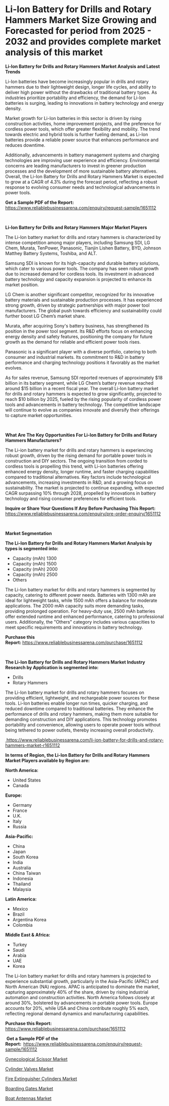 <p><h1>Li-Ion Battery for Drills and Rotary Hammers Market Size Growing and Forecasted for period from 2025 - 2032 and provides complete market analysis of this market</h1></p><p><strong>Li-Ion Battery for Drills and Rotary Hammers Market Analysis and Latest Trends</strong></p>
<p><p>Li-Ion batteries have become increasingly popular in drills and rotary hammers due to their lightweight design, longer life cycles, and ability to deliver high power without the drawbacks of traditional battery types. As industries prioritize portability and efficiency, the demand for Li-Ion batteries is surging, leading to innovations in battery technology and energy density. </p><p>Market growth for Li-Ion batteries in this sector is driven by rising construction activities, home improvement projects, and the preference for cordless power tools, which offer greater flexibility and mobility. The trend towards electric and hybrid tools is further fueling demand, as Li-Ion batteries provide a reliable power source that enhances performance and reduces downtime.</p><p>Additionally, advancements in battery management systems and charging technologies are improving user experience and efficiency. Environmental concerns are leading manufacturers to invest in greener production processes and the development of more sustainable battery alternatives. Overall, the Li-Ion Battery for Drills and Rotary Hammers Market is expected to grow at a CAGR of 4.3% during the forecast period, reflecting a robust response to evolving consumer needs and technological advancements in power tools.</p></p>
<p><strong>Get a Sample PDF of the Report:&nbsp;</strong> <a href="https://www.reliablebusinessarena.com/enquiry/request-sample/1651112?utm_campaign=3001&utm_medium=2&utm_source=Github&utm_content=ia&utm_term=23032025&utm_id=li-ion-battery-for-drills-and-rotary-hammers">https://www.reliablebusinessarena.com/enquiry/request-sample/1651112</a></p>
<p>&nbsp;</p>
<p><strong>Li-Ion Battery for Drills and Rotary Hammers Major Market Players</strong></p>
<p><p>The Li-Ion battery market for drills and rotary hammers is characterized by intense competition among major players, including Samsung SDI, LG Chem, Murata, TenPower, Panasonic, Tianjin Lishen Battery, BYD, Johnson Matthey Battery Systems, Toshiba, and ALT. </p><p>Samsung SDI is known for its high-capacity and durable battery solutions, which cater to various power tools. The company has seen robust growth due to increased demand for cordless tools. Its investment in advanced battery technology and capacity expansion is projected to enhance its market position.</p><p>LG Chem is another significant competitor, recognized for its innovative battery materials and sustainable production processes. It has experienced strong growth, driven by strategic partnerships with major power tool manufacturers. The global push towards efficiency and sustainability could further boost LG Chem’s market share.</p><p>Murata, after acquiring Sony's battery business, has strengthened its position in the power tool segment. Its R&D efforts focus on enhancing energy density and safety features, positioning the company for future growth as the demand for reliable and efficient power tools rises.</p><p>Panasonic is a significant player with a diverse portfolio, catering to both consumer and industrial markets. Its commitment to R&D in battery performance and charging technology positions it favorably as the market evolves.</p><p>As for sales revenue, Samsung SDI reported revenues of approximately $18 billion in its battery segment, while LG Chem’s battery revenue reached around $15 billion in a recent fiscal year. The overall Li-Ion battery market for drills and rotary hammers is expected to grow significantly, projected to reach $10 billion by 2025, fueled by the rising popularity of cordless power tools and advancements in battery technology. The competitive landscape will continue to evolve as companies innovate and diversify their offerings to capture market opportunities.</p></p>
<p>&nbsp;</p>
<p><strong>What Are The Key Opportunities For Li-Ion Battery for Drills and Rotary Hammers Manufacturers?</strong></p>
<p><p>The Li-ion battery market for drills and rotary hammers is experiencing robust growth, driven by the rising demand for portable power tools in construction and DIY sectors. The ongoing transition from corded to cordless tools is propelling this trend, with Li-ion batteries offering enhanced energy density, longer runtime, and faster charging capabilities compared to traditional alternatives. Key factors include technological advancements, increasing investments in R&D, and a growing focus on sustainability. The market is projected to continue expanding, with expected CAGR surpassing 10% through 2028, propelled by innovations in battery technology and rising consumer preferences for efficient tools.</p></p>
<p><strong>Inquire or Share Your Questions If Any Before Purchasing This Report:</strong> <a href="https://www.reliablebusinessarena.com/enquiry/pre-order-enquiry/1651112?utm_campaign=3001&utm_medium=2&utm_source=Github&utm_content=ia&utm_term=23032025&utm_id=li-ion-battery-for-drills-and-rotary-hammers">https://www.reliablebusinessarena.com/enquiry/pre-order-enquiry/1651112</a></p>
<p>&nbsp;</p>
<p><strong>Market Segmentation</strong></p>
<p><strong>The Li-Ion Battery for Drills and Rotary Hammers Market Analysis by types is segmented into:</strong></p>
<p><ul><li>Capacity (mAh) 1300</li><li>Capacity (mAh) 1500</li><li>Capacity (mAh) 2000</li><li>Capacity (mAh) 2500</li><li>Others</li></ul></p>
<p><p>The Li-Ion battery market for drills and rotary hammers is segmented by capacity, catering to different power needs. Batteries with 1300 mAh are ideal for lightweight tasks, while 1500 mAh offers a balance for moderate applications. The 2000 mAh capacity suits more demanding tasks, providing prolonged operation. For heavy-duty use, 2500 mAh batteries offer extended runtime and enhanced performance, catering to professional users. Additionally, the "Others" category includes various capacities to meet specific requirements and innovations in battery technology.</p></p>
<p><strong>Purchase this Report:&nbsp;</strong><a href="https://www.reliablebusinessarena.com/purchase/1651112?utm_campaign=3001&utm_medium=2&utm_source=Github&utm_content=ia&utm_term=23032025&utm_id=li-ion-battery-for-drills-and-rotary-hammers">https://www.reliablebusinessarena.com/purchase/1651112</a></p>
<p>&nbsp;</p>
<p><strong>The Li-Ion Battery for Drills and Rotary Hammers Market Industry Research by Application is segmented into:</strong></p>
<p><ul><li>Drills</li><li>Rotary Hammers</li></ul></p>
<p><p>The Li-Ion battery market for drills and rotary hammers focuses on providing efficient, lightweight, and rechargeable power sources for these tools. Li-Ion batteries enable longer run times, quicker charging, and reduced downtime compared to traditional batteries. They enhance the performance of drills and rotary hammers, making them more suitable for demanding construction and DIY applications. This technology promotes portability and convenience, allowing users to operate power tools without being tethered to power outlets, thereby increasing overall productivity.</p></p>
<p><a href="https://www.reliablebusinessarena.com/li-ion-battery-for-drills-and-rotary-hammers-market-r1651112?utm_campaign=3001&utm_medium=2&utm_source=Github&utm_content=ia&utm_term=23032025&utm_id=li-ion-battery-for-drills-and-rotary-hammers">&nbsp;https://www.reliablebusinessarena.com/li-ion-battery-for-drills-and-rotary-hammers-market-r1651112</a></p>
<p><strong>In terms of Region, the Li-Ion Battery for Drills and Rotary Hammers Market Players available by Region are:</strong></p>
<p>
    <p> <strong> North America: </strong>
        <ul>
            <li>United States</li>
            <li>Canada</li>
        </ul>
        </p> 
    <p> <strong> Europe: </strong>
        <ul>
            <li>Germany</li>
            <li>France</li>
            <li>U.K.</li>
            <li>Italy</li>
            <li>Russia</li>
        </ul>
        </p> 
    <p> <strong> Asia-Pacific: </strong>
        <ul>
            <li>China</li>
            <li>Japan</li>
            <li>South Korea</li>
            <li>India</li>
            <li>Australia</li>
            <li>China Taiwan</li>
            <li>Indonesia</li>
            <li>Thailand</li>
            <li>Malaysia</li>
        </ul>
        </p> 
    <p> <strong> Latin America: </strong>
        <ul>
            <li>Mexico</li>
            <li>Brazil</li>
            <li>Argentina Korea</li>
            <li>Colombia</li>
        </ul>
        </p> 
    <p> <strong> Middle East & Africa: </strong>
        <ul>
            <li>Turkey</li>
            <li>Saudi</li>
            <li>Arabia</li>
            <li>UAE</li>
            <li>Korea</li>
        </ul>
    </p>
    </p>
<p><p>The Li-Ion battery market for drills and rotary hammers is projected to experience substantial growth, particularly in the Asia-Pacific (APAC) and North American (NA) regions. APAC is anticipated to dominate the market, capturing approximately 40% of the share, driven by rising industrial automation and construction activities. North America follows closely at around 30%, bolstered by advancements in portable power tools. Europe accounts for 20%, while USA and China contribute roughly 5% each, reflecting regional demand dynamics and manufacturing capabilities.</p></p>
<p><strong>Purchase this Report: </strong><a href="https://www.reliablebusinessarena.com/purchase/1651112?utm_campaign=3001&utm_medium=2&utm_source=Github&utm_content=ia&utm_term=23032025&utm_id=li-ion-battery-for-drills-and-rotary-hammers">https://www.reliablebusinessarena.com/purchase/1651112</a></p>
<p>&nbsp;<strong>Get a Sample PDF of the Report:&nbsp;&nbsp;</strong><a href="https://www.reliablebusinessarena.com/enquiry/request-sample/1651112?utm_campaign=3001&utm_medium=2&utm_source=Github&utm_content=ia&utm_term=23032025&utm_id=li-ion-battery-for-drills-and-rotary-hammers">https://www.reliablebusinessarena.com/enquiry/request-sample/1651112</a></p>
<p><strong></strong></p>
<p><p><a href="https://github.com/ivvrgibi/Market-Research-Report-List-1/blob/main/gynecological-scissor-market.md?utm_campaign=3001&utm_medium=2&utm_source=Github&utm_content=ia&utm_term=23032025&utm_id=li-ion-battery-for-drills-and-rotary-hammers">Gynecological Scissor Market</a></p><p><a href="https://www.linkedin.com/pulse/recent-analysis-cylinder-valves-market-highlights-trends-zwgve?utm_campaign=3001&utm_medium=2&utm_source=Github&utm_content=ia&utm_term=23032025&utm_id=li-ion-battery-for-drills-and-rotary-hammers">Cylinder Valves Market</a></p><p><a href="https://www.linkedin.com/pulse/fire-extinguisher-cylinders-market-insights-size-share-pco7e?utm_campaign=3001&utm_medium=2&utm_source=Github&utm_content=ia&utm_term=23032025&utm_id=li-ion-battery-for-drills-and-rotary-hammers">Fire Extinguisher Cylinders Market</a></p><p><a href="https://www.linkedin.com/pulse/boarding-gates-market-report-size-revenue-forecast-projected-81-ggpae?utm_campaign=3001&utm_medium=2&utm_source=Github&utm_content=ia&utm_term=23032025&utm_id=li-ion-battery-for-drills-and-rotary-hammers">Boarding Gates Market</a></p><p><a href="https://www.linkedin.com/pulse/boat-antennas-market-size-share-analysis-2025-2032-comprehensive-kqkxe?utm_campaign=3001&utm_medium=2&utm_source=Github&utm_content=ia&utm_term=23032025&utm_id=li-ion-battery-for-drills-and-rotary-hammers">Boat Antennas Market</a></p></p>
